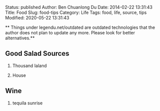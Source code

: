 Status: published
Author: Ben Chuanlong Du
Date: 2014-02-22 13:31:43
Title: Food
Slug: food-tips
Category: Life
Tags: food, life, source, tips
Modified: 2020-05-22 13:31:43

**
Things under legendu.net/outdated are outdated technologies that the author does not plan to update any more. Please look for better alternatives.**
 
## Good Salad Sources

1. Thousand Ialand 

2. House

## Wine

1. tequila sunrise
